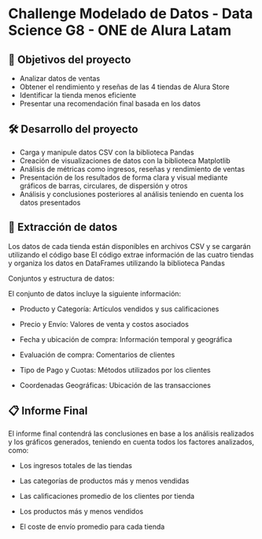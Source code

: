 # Challenge Modelado de Datos - Data Science  G8 - ONE de Alura Latam

## :brain: Objetivos del proyecto

- Analizar datos de ventas
- Obtener el rendimiento y reseñas de las 4 tiendas de Alura Store 
- Identificar la tienda menos eficiente 
- Presentar una recomendación final basada en los datos

## :hammer_and_wrench: Desarrollo del proyecto

  - Carga y manipule datos CSV con la biblioteca Pandas
  - Creación de visualizaciones de datos con la biblioteca Matplotlib
  - Análisis de métricas como ingresos, reseñas y rendimiento de ventas
  - Presentación de los resultados de forma clara y visual mediante gráficos de barras, circulares, de dispersión y otros
  - Análisis y conclusiones posteriores al análisis teniendo en cuenta los datos presentados
 
  ## :memo: Extracción de datos

   Los datos de cada tienda están disponibles en archivos CSV y se cargarán utilizando el código base
  El código extrae información de las cuatro tiendas y organiza los datos en DataFrames utilizando la biblioteca Pandas

  Conjuntos y estructura de datos:

  El conjunto de datos incluye la siguiente información:

  - Producto y Categoría: Artículos vendidos y sus calificaciones

  - Precio y Envío: Valores de venta y costos asociados

  - Fecha y ubicación de compra: Información temporal y geográfica

  - Evaluación de compra: Comentarios de clientes

  - Tipo de Pago y Cuotas: Métodos utilizados por los clientes

  - Coordenadas Geográficas: Ubicación de las transacciones
 
  ## :clipboard: Informe Final

   El informe final contendrá las conclusiones en base a los análisis realizados y los gráficos generados, teniendo en cuenta todos los factores analizados, como:

  - Los ingresos totales de las tiendas

  - Las categorías de productos más y menos vendidas

  - Las calificaciones promedio de los clientes por tienda

  - Los productos más y menos vendidos

  - El coste de envío promedio para cada tienda

    

  
 
  


  
